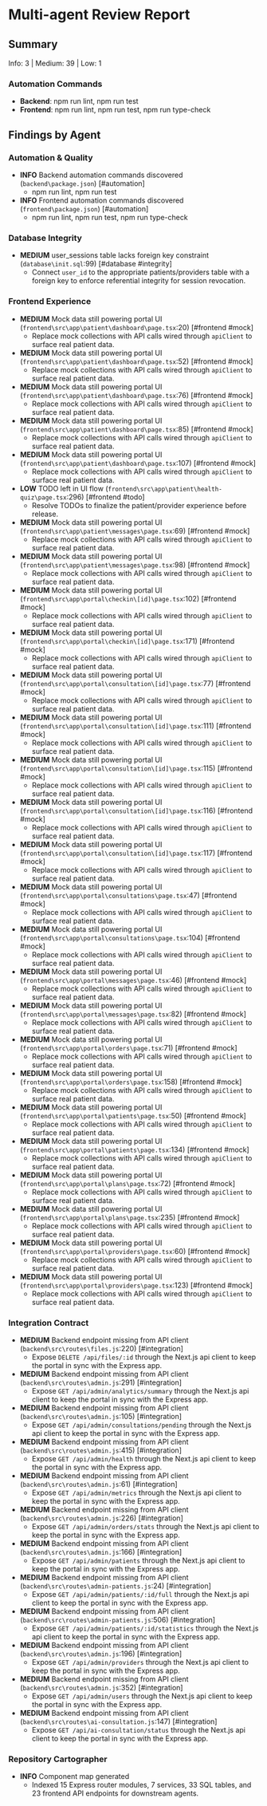 # Multi-agent Review Report

## Summary
Info: 3 | Medium: 39 | Low: 1

### Automation Commands
- **Backend**: npm run lint, npm run test
- **Frontend**: npm run lint, npm run test, npm run type-check

## Findings by Agent
### Automation & Quality
- **INFO** Backend automation commands discovered (`backend\package.json`) [#automation]
  - npm run lint, npm run test
- **INFO** Frontend automation commands discovered (`frontend\package.json`) [#automation]
  - npm run lint, npm run test, npm run type-check

### Database Integrity
- **MEDIUM** user_sessions table lacks foreign key constraint (`database\init.sql`:99) [#database #integrity]
  - Connect `user_id` to the appropriate patients/providers table with a foreign key to enforce referential integrity for session revocation.

### Frontend Experience
- **MEDIUM** Mock data still powering portal UI (`frontend\src\app\patient\dashboard\page.tsx`:20) [#frontend #mock]
  - Replace mock collections with API calls wired through `apiClient` to surface real patient data.
- **MEDIUM** Mock data still powering portal UI (`frontend\src\app\patient\dashboard\page.tsx`:52) [#frontend #mock]
  - Replace mock collections with API calls wired through `apiClient` to surface real patient data.
- **MEDIUM** Mock data still powering portal UI (`frontend\src\app\patient\dashboard\page.tsx`:76) [#frontend #mock]
  - Replace mock collections with API calls wired through `apiClient` to surface real patient data.
- **MEDIUM** Mock data still powering portal UI (`frontend\src\app\patient\dashboard\page.tsx`:85) [#frontend #mock]
  - Replace mock collections with API calls wired through `apiClient` to surface real patient data.
- **MEDIUM** Mock data still powering portal UI (`frontend\src\app\patient\dashboard\page.tsx`:107) [#frontend #mock]
  - Replace mock collections with API calls wired through `apiClient` to surface real patient data.
- **LOW** TODO left in UI flow (`frontend\src\app\patient\health-quiz\page.tsx`:296) [#frontend #todo]
  - Resolve TODOs to finalize the patient/provider experience before release.
- **MEDIUM** Mock data still powering portal UI (`frontend\src\app\patient\messages\page.tsx`:69) [#frontend #mock]
  - Replace mock collections with API calls wired through `apiClient` to surface real patient data.
- **MEDIUM** Mock data still powering portal UI (`frontend\src\app\patient\messages\page.tsx`:98) [#frontend #mock]
  - Replace mock collections with API calls wired through `apiClient` to surface real patient data.
- **MEDIUM** Mock data still powering portal UI (`frontend\src\app\portal\checkin\[id]\page.tsx`:102) [#frontend #mock]
  - Replace mock collections with API calls wired through `apiClient` to surface real patient data.
- **MEDIUM** Mock data still powering portal UI (`frontend\src\app\portal\checkin\[id]\page.tsx`:171) [#frontend #mock]
  - Replace mock collections with API calls wired through `apiClient` to surface real patient data.
- **MEDIUM** Mock data still powering portal UI (`frontend\src\app\portal\consultation\[id]\page.tsx`:77) [#frontend #mock]
  - Replace mock collections with API calls wired through `apiClient` to surface real patient data.
- **MEDIUM** Mock data still powering portal UI (`frontend\src\app\portal\consultation\[id]\page.tsx`:111) [#frontend #mock]
  - Replace mock collections with API calls wired through `apiClient` to surface real patient data.
- **MEDIUM** Mock data still powering portal UI (`frontend\src\app\portal\consultation\[id]\page.tsx`:115) [#frontend #mock]
  - Replace mock collections with API calls wired through `apiClient` to surface real patient data.
- **MEDIUM** Mock data still powering portal UI (`frontend\src\app\portal\consultation\[id]\page.tsx`:116) [#frontend #mock]
  - Replace mock collections with API calls wired through `apiClient` to surface real patient data.
- **MEDIUM** Mock data still powering portal UI (`frontend\src\app\portal\consultation\[id]\page.tsx`:117) [#frontend #mock]
  - Replace mock collections with API calls wired through `apiClient` to surface real patient data.
- **MEDIUM** Mock data still powering portal UI (`frontend\src\app\portal\consultations\page.tsx`:47) [#frontend #mock]
  - Replace mock collections with API calls wired through `apiClient` to surface real patient data.
- **MEDIUM** Mock data still powering portal UI (`frontend\src\app\portal\consultations\page.tsx`:104) [#frontend #mock]
  - Replace mock collections with API calls wired through `apiClient` to surface real patient data.
- **MEDIUM** Mock data still powering portal UI (`frontend\src\app\portal\messages\page.tsx`:46) [#frontend #mock]
  - Replace mock collections with API calls wired through `apiClient` to surface real patient data.
- **MEDIUM** Mock data still powering portal UI (`frontend\src\app\portal\messages\page.tsx`:82) [#frontend #mock]
  - Replace mock collections with API calls wired through `apiClient` to surface real patient data.
- **MEDIUM** Mock data still powering portal UI (`frontend\src\app\portal\orders\page.tsx`:71) [#frontend #mock]
  - Replace mock collections with API calls wired through `apiClient` to surface real patient data.
- **MEDIUM** Mock data still powering portal UI (`frontend\src\app\portal\orders\page.tsx`:158) [#frontend #mock]
  - Replace mock collections with API calls wired through `apiClient` to surface real patient data.
- **MEDIUM** Mock data still powering portal UI (`frontend\src\app\portal\patients\page.tsx`:50) [#frontend #mock]
  - Replace mock collections with API calls wired through `apiClient` to surface real patient data.
- **MEDIUM** Mock data still powering portal UI (`frontend\src\app\portal\patients\page.tsx`:134) [#frontend #mock]
  - Replace mock collections with API calls wired through `apiClient` to surface real patient data.
- **MEDIUM** Mock data still powering portal UI (`frontend\src\app\portal\plans\page.tsx`:72) [#frontend #mock]
  - Replace mock collections with API calls wired through `apiClient` to surface real patient data.
- **MEDIUM** Mock data still powering portal UI (`frontend\src\app\portal\plans\page.tsx`:235) [#frontend #mock]
  - Replace mock collections with API calls wired through `apiClient` to surface real patient data.
- **MEDIUM** Mock data still powering portal UI (`frontend\src\app\portal\providers\page.tsx`:60) [#frontend #mock]
  - Replace mock collections with API calls wired through `apiClient` to surface real patient data.
- **MEDIUM** Mock data still powering portal UI (`frontend\src\app\portal\providers\page.tsx`:123) [#frontend #mock]
  - Replace mock collections with API calls wired through `apiClient` to surface real patient data.

### Integration Contract
- **MEDIUM** Backend endpoint missing from API client (`backend\src\routes\files.js`:220) [#integration]
  - Expose `DELETE /api/files/:id` through the Next.js api client to keep the portal in sync with the Express app.
- **MEDIUM** Backend endpoint missing from API client (`backend\src\routes\admin.js`:291) [#integration]
  - Expose `GET /api/admin/analytics/summary` through the Next.js api client to keep the portal in sync with the Express app.
- **MEDIUM** Backend endpoint missing from API client (`backend\src\routes\admin.js`:105) [#integration]
  - Expose `GET /api/admin/consultations/pending` through the Next.js api client to keep the portal in sync with the Express app.
- **MEDIUM** Backend endpoint missing from API client (`backend\src\routes\admin.js`:415) [#integration]
  - Expose `GET /api/admin/health` through the Next.js api client to keep the portal in sync with the Express app.
- **MEDIUM** Backend endpoint missing from API client (`backend\src\routes\admin.js`:61) [#integration]
  - Expose `GET /api/admin/metrics` through the Next.js api client to keep the portal in sync with the Express app.
- **MEDIUM** Backend endpoint missing from API client (`backend\src\routes\admin.js`:226) [#integration]
  - Expose `GET /api/admin/orders/stats` through the Next.js api client to keep the portal in sync with the Express app.
- **MEDIUM** Backend endpoint missing from API client (`backend\src\routes\admin.js`:166) [#integration]
  - Expose `GET /api/admin/patients` through the Next.js api client to keep the portal in sync with the Express app.
- **MEDIUM** Backend endpoint missing from API client (`backend\src\routes\admin-patients.js`:24) [#integration]
  - Expose `GET /api/admin/patients/:id/full` through the Next.js api client to keep the portal in sync with the Express app.
- **MEDIUM** Backend endpoint missing from API client (`backend\src\routes\admin-patients.js`:506) [#integration]
  - Expose `GET /api/admin/patients/:id/statistics` through the Next.js api client to keep the portal in sync with the Express app.
- **MEDIUM** Backend endpoint missing from API client (`backend\src\routes\admin.js`:196) [#integration]
  - Expose `GET /api/admin/providers` through the Next.js api client to keep the portal in sync with the Express app.
- **MEDIUM** Backend endpoint missing from API client (`backend\src\routes\admin.js`:352) [#integration]
  - Expose `GET /api/admin/users` through the Next.js api client to keep the portal in sync with the Express app.
- **MEDIUM** Backend endpoint missing from API client (`backend\src\routes\ai-consultation.js`:147) [#integration]
  - Expose `GET /api/ai-consultation/status` through the Next.js api client to keep the portal in sync with the Express app.

### Repository Cartographer
- **INFO** Component map generated
  - Indexed 15 Express router modules, 7 services, 33 SQL tables, and 23 frontend API endpoints for downstream agents.
